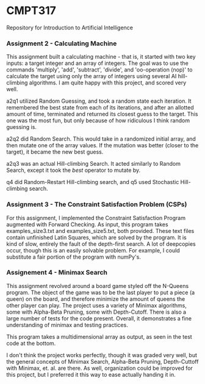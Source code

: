 # CMPT317
Repository for Introduction to Artificial Intelligence

### Assignment 2 - Calculating Machine
This assignment built a calculating machine - that is, it started with two key inputs: a target integer and an array of integers. The goal was to use the commands 'multiply', 'add', 'subtract', 'divide', and 'oo-operation (nop)' to calculate the target using only the array of integers using several AI hill-climbing algorithms. I am quite happy with this project, and scored very well.

a2q1 utilized Random Guessing, and took a random state each iteration. It remembered the best state from each of its iterations, and after an allotted amount of time, terminated and returned its closest guess to the target. This one was the most fun, but only because of how ridiculous I think random guessing is.

a2q2 did Random Search. This would take in a randomized initial array, and  then mutate one of the array values. If the mutation was better (closer to the target), it became the new best guess.

a2q3 was an actual Hill-climbing Search. It acted similarly to Random Search, except it took the *best* operator to mutate by.

q4 did Random-Restart Hill-climbing search, and q5 used Stochastic Hill-climbing search.

### Assignment 3 - The Constraint Satisfaction Problem (CSPs)
For this assignment, I implemented the Constraint Satisfaction Program augmented with Forward Checking. As input, this program takes examples_size3.txt and examples_size5.txt, both provided. These text files contain unfinished Latin Squares, which are solved by the program. It is kind of slow, entirely the fault of the depth-first search. A lot of deepcopies occur, though this is an easily solvable problem. For example, I could substitute a fair portion of the program with numPy's.

### Assignement 4 - Minimax Search
This assignment revolved around a board game styled off the N-Queens program. The object of the game was to be the last player to put a piece (a queen) on the board, and therefore minimize the amount of queens the other player can play. The project uses a variety of Minimax algorithms, some with Alpha-Beta Pruning, some with Depth-Cutoff. There is also a large number of tests for the code present. Overall, it demonstrates a fine understanding of minimax and testing practices.

This program takes a multidimensional array as output, as seen in the test code at the bottom.

I don't think the project works perfectly, though it was graded very well, but the general concepts of Minimax Search, Alpha-Beta Pruning, Depth-Cuttoff with Minimax, et. al. are there. As well, organization could be improved for this project, but I preferred it this way to ease actually handing it in.


